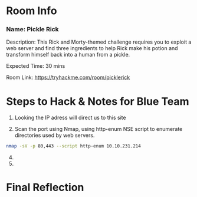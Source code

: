 # Room Info

### Name: Pickle Rick
Description: This Rick and Morty-themed challenge requires you to exploit a web server and find three ingredients to help Rick make his potion and transform himself back into a human from a pickle.

Expected Time: 30 mins

Room Link: https://tryhackme.com/room/picklerick


# Steps to Hack & Notes for Blue Team
1. Looking the IP adress will direct us to this site
   
2. Scan the port using Nmap, using http-enum NSE script to enumerate directories used by web servers.
```bash
nmap -sV -p 80,443 --script http-enum 10.10.231.214
```
4. 

3. 
# Final Reflection
